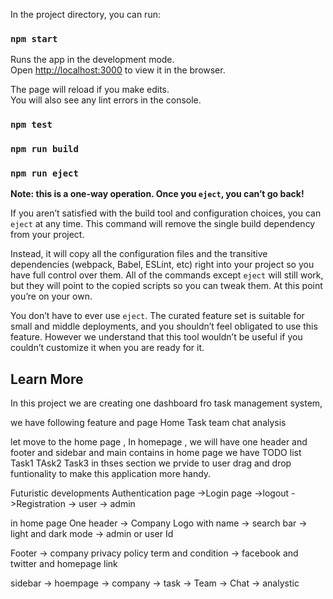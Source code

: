 
In the project directory, you can run:

### `npm start`

Runs the app in the development mode.\
Open [http://localhost:3000](http://localhost:3000) to view it in the browser.

The page will reload if you make edits.\
You will also see any lint errors in the console.

### `npm test`


### `npm run build`


### `npm run eject`

**Note: this is a one-way operation. Once you `eject`, you can’t go back!**

If you aren’t satisfied with the build tool and configuration choices, you can `eject` at any time. This command will remove the single build dependency from your project.

Instead, it will copy all the configuration files and the transitive dependencies (webpack, Babel, ESLint, etc) right into your project so you have full control over them. All of the commands except `eject` will still work, but they will point to the copied scripts so you can tweak them. At this point you’re on your own.

You don’t have to ever use `eject`. The curated feature set is suitable for small and middle deployments, and you shouldn’t feel obligated to use this feature. However we understand that this tool wouldn’t be useful if you couldn’t customize it when you are ready for it.

## Learn More



In this project we are creating one dashboard fro task management system,

 we have following feature and page 
 Home
 Task 
 team
 chat 
 analysis


 let move to the home page , In homepage , we will have one header and footer and sidebar 
and main contains
in home page we have TODO list 
Task1
TAsk2
Task3
in thses section we prvide to user drag and drop funtionality to make this application more handy.

Futuristic developments
Authentication page 
  ->Login page
  ->logout
  ->Registration
    -> user
    -> admin


in home page
One header -> Company Logo with name
           -> search bar
           -> light and dark mode
           -> admin or user Id

Footer     -> company privacy policy term and condition 
           -> facebook and twitter and homepage link


sidebar    -> hoempage
           -> company
           -> task
           -> Team
           -> Chat
           -> analystic

